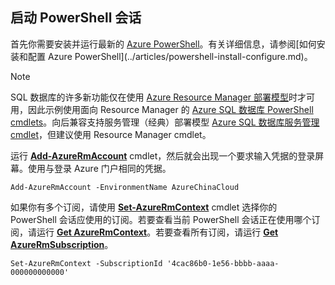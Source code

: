 ## 启动 PowerShell 会话
首先你需要安装并运行最新的 [Azure PowerShell](https://msdn.microsoft.com/zh-cn/library/mt619274(v=azure.300).aspx)。有关详细信息，请参阅[如何安装和配置 Azure PowerShell](../articles/powershell-install-configure.md)。

>[!NOTE]
> SQL 数据库的许多新功能仅在使用 [Azure Resource Manager 部署模型](../articles/azure-resource-manager/resource-group-overview.md)时才可用，因此示例使用面向 Resource Manager 的 [Azure SQL 数据库 PowerShell cmdlets](https://msdn.microsoft.com/zh-cn/library/azure/mt574084(v=azure.300).aspx)。向后兼容支持服务管理（经典）部署模型 [Azure SQL 数据库服务管理 cmdlet](https://msdn.microsoft.com/zh-cn/library/azure/dn546723(v=azure.300).aspx)，但建议使用 Resource Manager cmdlet。

运行 [**Add-AzureRmAccount**](https://msdn.microsoft.com/zh-cn/library/azure/mt619267(v=azure.300).aspx) cmdlet，然后就会出现一个要求输入凭据的登录屏幕。使用与登录 Azure 门户相同的凭据。

```
Add-AzureRmAccount -EnvironmentName AzureChinaCloud
```

如果你有多个订阅，请使用 [**Set-AzureRmContext**](https://msdn.microsoft.com/zh-cn/library/azure/mt619263(v=azure.300).aspx) cmdlet 选择你的 PowerShell 会话应使用的订阅。若要查看当前 PowerShell 会话正在使用哪个订阅，请运行 [**Get AzureRmContext**](https://msdn.microsoft.com/zh-cn/library/azure/mt619265(v=azure.300).aspx)。若要查看所有订阅，请运行 [**Get AzureRmSubscription**](https://msdn.microsoft.com/zh-cn/library/azure/mt619284(v=azure.300).aspx)。

```
Set-AzureRmContext -SubscriptionId '4cac86b0-1e56-bbbb-aaaa-000000000000'
```

<!---HONumber=Mooncake_0116_2017-->